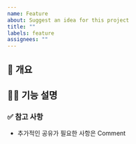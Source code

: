 ```yaml
---
name: Feature
about: Suggest an idea for this project
title: ""
labels: feature
assignees: ""
---
```


## 📌 개요

<!-- issue의 개요를 적어주세요. -->

## 👩‍💻 기능 설명

<!-- 개발할 기능에 대해서 설명해주세요 -->

### ✅ 참고 사항

<!-- 공유할 내용, 스크린샷 등을 넣어 주세요. -->

- 추가적인 공유가 필요한 사항은 Comment
